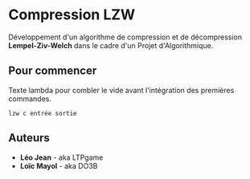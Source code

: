 # Compression LZW

Développement d'un algorithme de compression et de décompression
**Lempel-Ziv-Welch** dans le cadre d'un Projet d'Algorithmique.

## Pour commencer

Texte lambda pour combler le vide avant l'intégration des premières commandes.

 ```
 lzw c entrée sortie
 ```

## Auteurs

* **Léo Jean** -  aka LTPgame
* **Loïc Mayol** - aka DO3B
